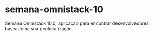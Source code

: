 # semana-omnistack-10
Semana Omnistack 10.0, aplicação para encontrar desenvolvedores baseado na sua geolocalização.
